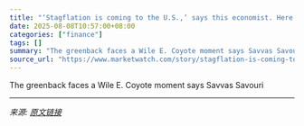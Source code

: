 ```yaml
---
title: "‘Stagflation is coming to the U.S.,’ says this economist. Here’s what it means for the dollar, bonds and stocks."
date: 2025-08-08T10:57:00+08:00
categories: ["finance"]
tags: []
summary: "The greenback faces a Wile E. Coyote moment says Savvas Savouri"
source_url: "https://www.marketwatch.com/story/stagflation-is-coming-to-the-u-s-says-this-economist-heres-what-it-means-for-the-dollar-bonds-and-stocks-6628297d?mod=mw_rss_topstories"
---
```


The greenback faces a Wile E. Coyote moment says Savvas Savouri

---

*来源: [原文链接](https://www.marketwatch.com/story/stagflation-is-coming-to-the-u-s-says-this-economist-heres-what-it-means-for-the-dollar-bonds-and-stocks-6628297d?mod=mw_rss_topstories)*
